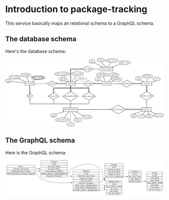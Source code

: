 # Introduction to package-tracking

This service basically maps an relational schema to a GraphQL schema.

## The database schema

Here's the database schema:

![database schema](./PackageTrackingERD.png)

## The GraphQL schema

Here is the GraphQL schema:

![GraphQL schema](./PackageTrackingGraphQL.png)
